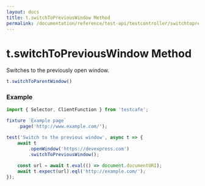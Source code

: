 ```yaml
---
layout: docs
title: t.switchToPreviousWindow Method
permalink: /documentation/reference/test-api/testcontroller/switchtopreviouswindow.html
---
```


# t.switchToPreviousWindow Method

Switches to the previously open window.

```JavaScript
t.switchToParentWindow()
```

### Example

```JavaScript
import { Selector, ClientFunction } from 'testcafe';

fixture `Example page`
    .page('http://www.example.com/');

test('Switch to the previous window', async t => {
    await t
        .openWindow('https://devexpress.com')
        .switchToPreviousWindow();
        
    const url = await t.eval(() => document.documentURI);
    await t.expect(url).eql('http://example.com/');
});
```
